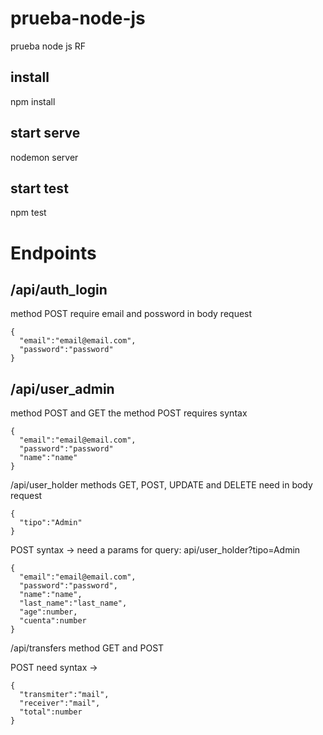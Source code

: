 # prueba-node-js
prueba node js RF

## install 
npm install

## start serve
nodemon server

## start test
npm test

# Endpoints
## /api/auth_login
method POST require email and possword in body request
```
{
  "email":"email@email.com",
  "password":"password"
}
```

## /api/user_admin
method POST and GET 
the method POST requires syntax 
```
{
  "email":"email@email.com",
  "password":"password"
  "name":"name"
}
```

/api/user_holder
methods GET, POST, UPDATE and DELETE
need in body request 

```
{
  "tipo":"Admin"
}
```

POST syntax -> need a params for query: api/user_holder?tipo=Admin

```
{
  "email":"email@email.com",
  "password":"password",
  "name":"name",
  "last_name":"last_name",
  "age":number,
  "cuenta":number
}
```
                
/api/transfers
method GET and POST

POST need syntax ->

```
{
  "transmiter":"mail",
  "receiver":"mail",
  "total":number
}
```
